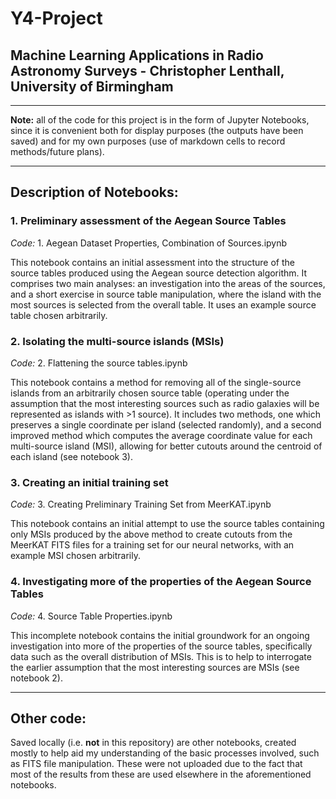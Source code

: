 # Y4-Project

## Machine Learning Applications in Radio Astronomy Surveys - Christopher Lenthall, University of Birmingham

***

**Note:** all of the code for this project is in the form of Jupyter Notebooks, since it is convenient both for display purposes (the outputs have been saved) and for my own purposes (use of markdown cells to record methods/future plans).

***

## **Description of Notebooks:**

### 1. Preliminary assessment of the Aegean Source Tables

*Code:* 1. Aegean Dataset Properties, Combination of Sources.ipynb

This notebook contains an initial assessment into the structure of the source tables produced using the Aegean source detection algorithm. It comprises two main analyses: an investigation into the areas of the sources, and a short exercise in source table manipulation, where the island with the most sources is selected from the overall table. It uses an example source table chosen arbitrarily. 

### 2. Isolating the multi-source islands (MSIs)

*Code:* 2. Flattening the source tables.ipynb

This notebook contains a method for removing all of the single-source islands from an arbitrarily chosen source table (operating under the assumption that the most interesting sources such as radio galaxies will be represented as islands with >1 source). It includes two methods, one which preserves a single coordinate per island (selected randomly), and a second improved method which computes the average coordinate value for each multi-source island (MSI), allowing for better cutouts around the centroid of each island (see notebook 3).

### 3. Creating an initial training set

*Code:* 3. Creating Preliminary Training Set from MeerKAT.ipynb

This notebook contains an initial attempt to use the source tables containing only MSIs produced by the above method to create cutouts from the MeerKAT FITS files for a training set for our neural networks, with an example MSI chosen arbitrarily.

### 4. Investigating more of the properties of the Aegean Source Tables

*Code:* 4. Source Table Properties.ipynb

This incomplete notebook contains the initial groundwork for an ongoing investigation into more of the properties of the source tables, specifically data such as the overall distribution of MSIs. This is to help to interrogate the earlier assumption that the most interesting sources are MSIs (see notebook 2).

***

## Other code:

Saved locally (i.e. **not** in this repository) are other notebooks, created mostly to help aid my understanding of the basic processes involved, such as FITS file manipulation. These were not uploaded due to the fact that most of the results from these are used elsewhere in the aforementioned notebooks. 
